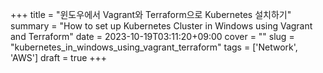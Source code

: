 +++
title = "윈도우에서 Vagrant와 Terraform으로 Kubernetes 설치하기"
summary = "How to set up Kubernetes Cluster in Windows using Vagrant and Terraform"
date = 2023-10-19T03:11:20+09:00
cover = ""
slug = "kubernetes_in_windows_using_vagrant_terraform"
tags = ['Network', 'AWS']
draft = true
+++
